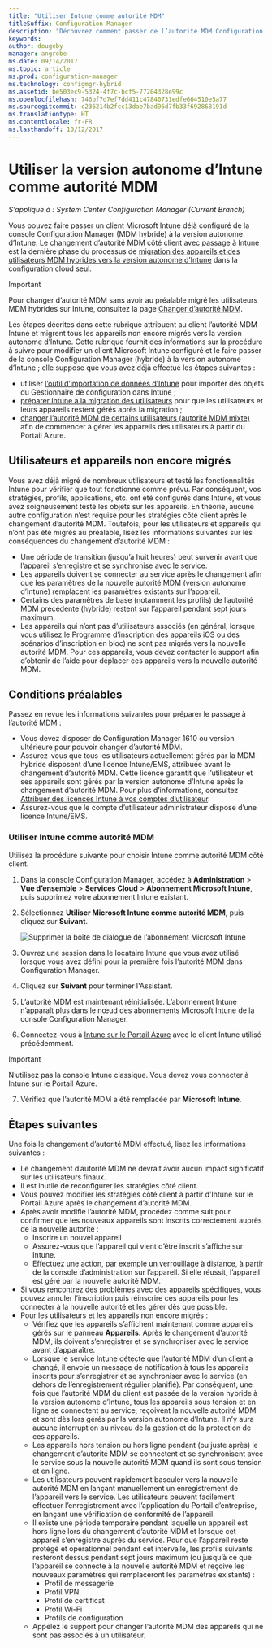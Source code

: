 ```yaml
---
title: "Utiliser Intune comme autorité MDM"
titleSuffix: Configuration Manager
description: "Découvrez comment passer de l’autorité MDM Configuration Manager (hybride) à la version autonome d’Intune."
keywords: 
author: dougeby
manager: angrobe
ms.date: 09/14/2017
ms.topic: article
ms.prod: configuration-manager
ms.technology: configmgr-hybrid
ms.assetid: be503ec9-5324-4f7c-bcf5-77204328e99c
ms.openlocfilehash: 746bf7d7ef7dd411c47840731edfe664510e5a77
ms.sourcegitcommit: c236214b2fcc13dae7bad96d7fb33f692868191d
ms.translationtype: HT
ms.contentlocale: fr-FR
ms.lasthandoff: 10/12/2017
---
```

# <a name="change-your-mdm-authority-to-intune-standalone"></a>Utiliser la version autonome d’Intune comme autorité MDM

*S’applique à : System Center Configuration Manager (Current Branch)*    

Vous pouvez faire passer un client Microsoft Intune déjà configuré de la console Configuration Manager (MDM hybride) à la version autonome d’Intune. Le changement d’autorité MDM côté client avec passage à Intune est la dernière phase du processus de [migration des appareils et des utilisateurs MDM hybrides vers la version autonome d’Intune](migrate-hybridmdm-to-intunesa.md) dans la configuration cloud seul.    

> [!Important]    
> Pour changer d’autorité MDM sans avoir au préalable migré les utilisateurs MDM hybrides sur Intune, consultez la page [Changer d’autorité MDM](change-mdm-authority.md).

Les étapes décrites dans cette rubrique attribuent au client l’autorité MDM Intune et migrent tous les appareils non encore migrés vers la version autonome d’Intune. Cette rubrique fournit des informations sur la procédure à suivre pour modifier un client Microsoft Intune configuré et le faire passer de la console Configuration Manager (hybride) à la version autonome d’Intune ; elle suppose que vous avez déjà effectué les étapes suivantes :
- utiliser [l’outil d’importation de données d’Intune](migrate-import-data.md) pour importer des objets du Gestionnaire de configuration dans Intune ; 
- [préparer Intune à la migration des utilisateurs](migrate-prepare-intune.md) pour que les utilisateurs et leurs appareils restent gérés après la migration ;
- [changer l’autorité MDM de certains utilisateurs (autorité MDM mixte)](migrate-mixed-authority.md) afin de commencer à gérer les appareils des utilisateurs à partir du Portail Azure.


## <a name="users-and-devices-that-have-not-been-migrated"></a>Utilisateurs et appareils non encore migrés
Vous avez déjà migré de nombreux utilisateurs et testé les fonctionnalités Intune pour vérifier que tout fonctionne comme prévu. Par conséquent, vos stratégies, profils, applications, etc. ont été configurés dans Intune, et vous avez soigneusement testé les objets sur les appareils. En théorie, aucune autre configuration n’est requise pour les stratégies côté client après le changement d’autorité MDM. Toutefois, pour les utilisateurs et appareils qui n’ont pas été migrés au préalable, lisez les informations suivantes sur les conséquences du changement d’autorité MDM :    
- Une période de transition (jusqu’à huit heures) peut survenir avant que l’appareil s’enregistre et se synchronise avec le service.
- Les appareils doivent se connecter au service après le changement afin que les paramètres de la nouvelle autorité MDM (version autonome d’Intune) remplacent les paramètres existants sur l’appareil.
- Certains des paramètres de base (notamment les profils) de l’autorité MDM précédente (hybride) restent sur l’appareil pendant sept jours maximum. 
- Les appareils qui n’ont pas d’utilisateurs associés (en général, lorsque vous utilisez le Programme d’inscription des appareils iOS ou des scénarios d’inscription en bloc) ne sont pas migrés vers la nouvelle autorité MDM. Pour ces appareils, vous devez contacter le support afin d’obtenir de l’aide pour déplacer ces appareils vers la nouvelle autorité MDM.

## <a name="prerequisites"></a>Conditions préalables
Passez en revue les informations suivantes pour préparer le passage à l’autorité MDM :
- Vous devez disposer de Configuration Manager 1610 ou version ultérieure pour pouvoir changer d’autorité MDM.
- Assurez-vous que tous les utilisateurs actuellement gérés par la MDM hybride disposent d’une licence Intune/EMS, attribuée avant le changement d’autorité MDM. Cette licence garantit que l’utilisateur et ses appareils sont gérés par la version autonome d’Intune après le changement d’autorité MDM. Pour plus d’informations, consultez [Attribuer des licences Intune à vos comptes d’utilisateur](https://docs.microsoft.com/intune/get-started/start-with-a-paid-subscription-to-microsoft-intune-step-4).
- Assurez-vous que le compte d’utilisateur administrateur dispose d’une licence Intune/EMS.

### <a name="change-the-mdm-authority-to-intune"></a>Utiliser Intune comme autorité MDM
Utilisez la procédure suivante pour choisir Intune comme autorité MDM côté client.

1.  Dans la console Configuration Manager, accédez à **Administration** &gt; **Vue d’ensemble** &gt; **Services Cloud** &gt; **Abonnement Microsoft Intune**, puis supprimez votre abonnement Intune existant.
2.  Sélectionnez **Utiliser Microsoft Intune comme autorité MDM**, puis cliquez sur **Suivant**.

    ![Supprimer la boîte de dialogue de l’abonnement Microsoft Intune](media/mdm-change-delete-subscription.png)
3.  Ouvrez une session dans le locataire Intune que vous avez utilisé lorsque vous avez défini pour la première fois l’autorité MDM dans Configuration Manager.
4.  Cliquez sur **Suivant** pour terminer l'Assistant.
5.  L’autorité MDM est maintenant réinitialisée. L’abonnement Intune n’apparaît plus dans le nœud des abonnements Microsoft Intune de la console Configuration Manager.
6.  Connectez-vous à [Intune sur le Portail Azure](https://portal.azure.com/#blade/Microsoft_Intune_DeviceSettings/ExtensionLandingBlade/overview) avec le client Intune utilisé précédemment.    

  > [!Important]    
  > N’utilisez pas la console Intune classique. Vous devez vous connecter à Intune sur le Portail Azure.
7.  Vérifiez que l’autorité MDM a été remplacée par **Microsoft Intune**. 

## <a name="next-steps"></a>Étapes suivantes
Une fois le changement d’autorité MDM effectué, lisez les informations suivantes :
- Le changement d’autorité MDM ne devrait avoir aucun impact significatif sur les utilisateurs finaux. 
- Il est inutile de reconfigurer les stratégies côté client. 
- Vous pouvez modifier les stratégies côté client à partir d’Intune sur le Portail Azure après le changement d’autorité MDM.
-  Après avoir modifié l’autorité MDM, procédez comme suit pour confirmer que les nouveaux appareils sont inscrits correctement auprès de la nouvelle autorité :   
    - Inscrire un nouvel appareil
    - Assurez-vous que l’appareil qui vient d’être inscrit s’affiche sur Intune.
    - Effectuez une action, par exemple un verrouillage à distance, à partir de la console d’administration sur l’appareil. Si elle réussit, l’appareil est géré par la nouvelle autorité MDM.
- Si vous rencontrez des problèmes avec des appareils spécifiques, vous pouvez annuler l’inscription puis réinscrire ces appareils pour les connecter à la nouvelle autorité et les gérer dès que possible.
- Pour les utilisateurs et les appareils non encore migrés :
    - Vérifiez que les appareils s’affichent maintenant comme appareils gérés sur le panneau **Appareils**. Après le changement d’autorité MDM, ils doivent s’enregistrer et se synchroniser avec le service avant d’apparaître. 
    - Lorsque le service Intune détecte que l’autorité MDM d’un client a changé, il envoie un message de notification à tous les appareils inscrits pour s’enregistrer et se synchroniser avec le service (en dehors de l’enregistrement régulier planifié). Par conséquent, une fois que l’autorité MDM du client est passée de la version hybride à la version autonome d’Intune, tous les appareils sous tension et en ligne se connectent au service, reçoivent la nouvelle autorité MDM et sont dès lors gérés par la version autonome d’Intune. Il n’y aura aucune interruption au niveau de la gestion et de la protection de ces appareils.
    - Les appareils hors tension ou hors ligne pendant (ou juste après) le changement d’autorité MDM se connectent et se synchronisent avec le service sous la nouvelle autorité MDM quand ils sont sous tension et en ligne.  
    - Les utilisateurs peuvent rapidement basculer vers la nouvelle autorité MDM en lançant manuellement un enregistrement de l’appareil vers le service. Les utilisateurs peuvent facilement effectuer l’enregistrement avec l’application du Portail d’entreprise, en lançant une vérification de conformité de l’appareil.
    - Il existe une période temporaire pendant laquelle un appareil est hors ligne lors du changement d’autorité MDM et lorsque cet appareil s’enregistre auprès du service. Pour que l’appareil reste protégé et opérationnel pendant cet intervalle, les profils suivants resteront dessus pendant sept jours maximum (ou jusqu’à ce que l’appareil se connecte à la nouvelle autorité MDM et reçoive les nouveaux paramètres qui remplaceront les paramètres existants) :
        - Profil de messagerie
        - Profil VPN
        - Profil de certificat
        - Profil Wi-Fi
        - Profils de configuration
    - Appelez le support pour changer l’autorité MDM des appareils qui ne sont pas associés à un utilisateur. 
